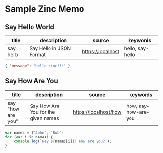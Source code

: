 # Sample Zinc Memo

## Say Hello World

| title     | description               | source                                 | keywords         |
| --------- | ------------------------- | -------------------------------------- | ---------------- |
| say hello | Say Hello  in JSON Format | [https://localhost](https://localhost) | hello, say-hello |

```json
{ "message": "hello zinc!!!" }
```

## Say How Are You

| title             | description                         | source                                         | keywords             |
| ----------------- | ----------------------------------- | ---------------------------------------------- | -------------------- |
| say "how are you" | Say How Are You for the given names | [https://localhost/how](https://localhost/how) | how, say-how-are-you |

```js
var names = ["John", "Bob"];
for (var i in names) {
    console.log(`Hey ${names[i]}! How are you?`);
}
```
